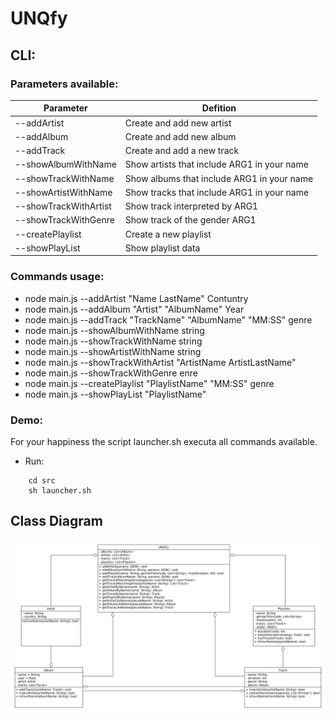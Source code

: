 # UNQfy #

## CLI:


### Parameters available: ###

Parameter                | Defition
------------------------ | -------------------------------------------
--addArtist              | Create and add new artist                  
--addAlbum               | Create and add new album                   
--addTrack               | Create and add a new track                 
--showAlbumWithName      | Show artists that include ARG1 in your name
--showTrackWithName      | Show albums that include ARG1 in your name 
--showArtistWithName     | Show tracks that include ARG1 in your name 
--showTrackWithArtist    | Show track interpreted by ARG1             
--showTrackWithGenre     | Show track of the gender ARG1              
--createPlaylist         | Create a new playlist                      
--showPlayList           | Show playlist data                         


### Commands usage: ###

* node main.js --addArtist "Name LastName" Contuntry
* node main.js --addAlbum "Artist" "AlbumName" Year
* node main.js --addTrack  "TrackName" "AlbumName" "MM:SS" genre
* node main.js --showAlbumWithName string
* node main.js --showTrackWithName string
* node main.js --showArtistWithName string
* node main.js --showTrackWithArtist "ArtistName ArtistLastName"
* node main.js --showTrackWithGenre enre
* node main.js --createPlaylist "PlaylistName" "MM:SS" genre
* node main.js --showPlayList "PlaylistName"

### Demo: ###
For your happiness the script launcher.sh executa all commands available. 
 * Run:
``` 
    cd src
    sh launcher.sh
``` 

## Class Diagram ##

![classDiagram](doc/classDiagram.jpg)